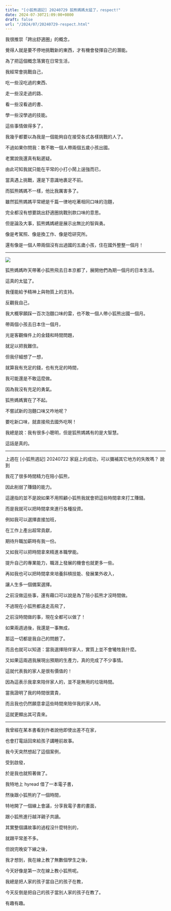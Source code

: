 ```yaml
---
title: "[小狐熊週記] 20240729 狐熊媽媽太猛了，respect!"
date: 2024-07-30T21:09:00+0800
draft: false
url: "/2024/07/20240729-respect.html"
---
```


我很推崇「跨出舒適圈」的概念，

覺得人就是要不停地挑戰新的東西，才有機會發揮自己的潛能。




為了把這個概念落實在日常生活，

我經常會挑戰自己，

吃一些沒吃過的東西、

走一些沒走過的路、

看一些沒看過的書、

學一些沒學過的技能。




這些事情做得多了，

我幾乎都要以為我是一個能夠自在接受各式各樣挑戰的人了。




不過如果你問我：敢不敢一個人帶兩個五歲小孩出國。

老實說我還真有點遲疑。




由此可知我就只能在平常的小打小鬧上逞強而已，

當真遇上挑戰，還是下意識地裹足不前。




而狐熊媽媽不一樣，他比我厲害多了。




雖然狐熊媽媽平常總是千篇一律地吃著相同口味的泡麵，

完全都沒有想要跳出舒適圈挑戰別款口味的意思。

但是論及大事，狐熊媽媽總是展示出無比的智與勇。

像是考駕照、像是換工作、像是唸研究所。




還有像是一個人帶兩個沒有出過國的五歲小孩，住在國外整整一個月！




---



![](https://blogger.googleusercontent.com/img/a/AVvXsEgBAqwtTBz7RyLzfHI8GsxF3p1VpQoVspISXW4CNX1Yk6iFg90aUoKHDPCfRYDeJ9FzbsAWKYmcbQnPiuzQ0tHiQvbHioAo4DGDltbT_D4DjtcZsvnbp6j4xOaCDyhMwJbjhaN5a6Ub6AT8Q4VE5WnRUua_v6bvim5XjMD-lTBm2tH6iV4dbhz-KI7e9BE)



狐熊媽媽昨天帶著小狐熊飛去日本京都了，展開他們為期一個月的日本生活。

這真的太猛了。

我僅能給予精神上與物質上的支持。




反觀我自己，

我大概寧願踩一百次泡麵口味的雷，也不敢一個人帶小狐熊出國一個月。




帶兩個小孩去日本住一個月，

光是客觀條件上的金錢和時間問題，

就足以把我難住。

但我仔細想了一想，

就算我有充足的錢，也有充足的時間，

我可能還是不敢這麼做。

因為我沒有充足的勇氣。




狐熊媽媽實在了不起。




不嘗試新的泡麵口味又咋地呢？

要吃新口味，就直接飛去國外吃啊！




我總是說：我有很多小聰明，但是狐熊媽媽有的是大智慧。

這話是真的。







---




上週在 [小狐熊週記] 20240722 家庭上的成功，可以彌補其它地方的失敗嗎？ 說到

我花了很多時間精力在陪小狐熊，

因此削弱了賺錢的能力。




這邊指的並不是說如果不用照顧小狐熊我就會把這些時間拿來打工賺錢。

而是我就可以把時間拿來進行各種投資。




例如我可以選擇直接加班，

在工作上產出超常貢獻，

期待升職加薪時有我一份。




又如我可以把時間拿來精進本職學能。

提升自己的專業能力，職涯上發展的機會也就更多一些。




再如我也可以把時間拿來培養斜槓技能、發展業外收入，

讓人生多一個備案選擇。




之前沒做這些事，還有藉口可以說是為了陪小狐熊才沒時間做。

不過現在小狐熊都遠走高飛了，

之前沒時間做的事，現在全都可以做了！




如果兩週過後，我還是一事無成，

那這一切都是我自己的問題了。

而且也就可以知道：當我選擇陪伴家人，實質上並不會犧牲我什麼。




又如果這兩週我展現出預期的生產力，真的完成了不少事情。

這就代表我的家人是很有價值的！

因為這表示我拿來陪伴家人的，並不是無用的垃圾時間。




當我證明了我的時間很寶貴，

而且我也仍然願意拿這些時間來陪伴我的家人時。

這就更顯出其可貴來。







---




我曾經在某本書看到作者說他即使出差不在家，

也會打電話回來給孩子講睡前故事。




我今天突然想起了這個案例，

受到啟發，

於是我也就照著做了。




我特地上 hyread 借了一本電子書，

然後跟小狐熊約了一個時間，

特地開了一個線上會議，分享我電子書的畫面，

跟小狐熊進行越洋親子共讀。




其實整個講故事的過程沒什麼特別的，

就跟平常差不多。




但說完晚安下線之後，

我才想到，我在線上教了無數個學生之後，

今天好像是第一次在線上教小狐熊呢。




我總是把人家的孩子當自己的孩子在教，

今天反倒是把自己的孩子當別人家的孩子在教了。

有趣有趣。


